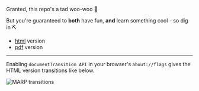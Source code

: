 Granted, this repo's a tad woo-woo :zany_face:

But you're guaranteed to **both** have fun, **and** learn something cool - so dig in :pick:
- [html](https://engelanna.github.io/addressing-the-yan-report/docs/yan_et_al_analysis.html) version
- [pdf](https://engelanna.github.io/addressing-the-yan-report/docs/yan_et_al_analysis.pdf) version

---

Enabling `documentTransition API` in your browser's `about://flags` gives the HTML version transitions like below.

![MARP transitions](https://user-images.githubusercontent.com/13955209/180347224-3aad4a16-ac4c-4d19-a095-afbd5691adf0.gif)
